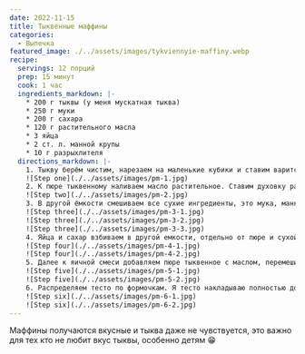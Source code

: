 ```yaml
---
date: 2022-11-15
title: Тыквенные маффины
categories:
  - Выпечка
featured_image: ./../assets/images/tykviennyie-maffiny.webp
recipe:
  servings: 12 порций
  prep: 15 минут
  cook: 1 час
  ingredients_markdown: |-
    * 200 г тыквы (у меня мускатная тыква)
    * 250 г муки
    * 200 г сахара
    * 120 г растительного масла
    * 3 яйца
    * 2 ст. л. манной крупы
    * 10 г разрыхлителя
  directions_markdown: |-
    1. Тыкву берём чистим, нарезаем на маленькие кубики и ставим варится до мягкости. Как тыква сварится, разминаем ее в пюре.
    ![Step one](./../assets/images/pm-1.jpg)
    2. К пюре тыквенному наливаем масло растительное. Ставим духовку разогреваться на 180 градусов.
    ![Step two](./../assets/images/pm-2.jpg)
    3. В другой ёмкости смешиваем все сухие ингредиенты, это мука, манка и разрыхлитель, перемешиваем.
    ![Step three](./../assets/images/pm-3-1.jpg)
    ![Step three](./../assets/images/pm-3-2.jpg)
    ![Step three](./../assets/images/pm-3-3.jpg)
    4. Яйца и сахар взбиваем в другой емкости, отдельно от пюре и сухой смеси, можно добавить сюда лимонную цедру (по желанию).
    ![Step four](./../assets/images/pm-4-1.jpg)
    ![Step four](./../assets/images/pm-4-2.jpg)
    5. Далее к яичной смеси добавляем пюре тыквенное с маслом, перемешиваем, затем засыпаем сухую смесь. Все тщательно перемешиваем, тесто полу внося как на оладьи.
    ![Step five](./../assets/images/pm-5-1.jpg)
    ![Step five](./../assets/images/pm-5-2.jpg)
    6. Распределяем тесто по формочкам. Я тесто накладываю полностью до краев формочки. Ставим в духовку на 35-40 минут. Очень высоко поднимаются. Приятного аппетита 👩🏻‍🍳
    ![Step six](./../assets/images/pm-6-1.jpg)
    ![Step six](./../assets/images/pm-6-2.jpg)
---
```

Маффины получаются вкусные и тыква даже не чувствуется, это важно для тех кто не любит вкус тыквы, особенно детям 😁
